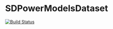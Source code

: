 # SDPowerModelsDataset

[![Build Status](https://github.com/charlyalizadeh/SDPowerModelsDataset.jl/actions/workflows/CI.yml/badge.svg?branch=main)](https://github.com/charlyalizadeh/SDPowerModelsDataset.jl/actions/workflows/CI.yml?query=branch%3Amain)
